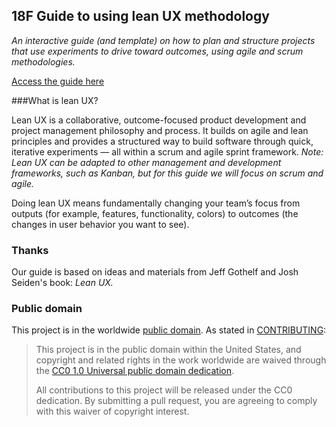 ## 18F Guide to using lean UX methodology

*An interactive guide (and template) on how to plan and structure projects that use experiments to drive toward outcomes, using agile and scrum methodologies.*

[Access the guide here](https://pages.18f.gov/LeanUX)

###What is lean UX?

Lean UX is a collaborative, outcome-focused product development and project management philosophy and process. It builds on agile and lean principles and provides a structured way to build software through quick, iterative experiments — all within a scrum and agile sprint framework. *Note: Lean UX can be adapted to other management and development frameworks, such as Kanban, but for this guide we will focus on scrum and agile.*
 
Doing lean UX means fundamentally changing your team’s focus from outputs (for example, features, functionality, colors) to outcomes (the changes in user behavior you want to see). 

### Thanks

Our guide is based on ideas and materials from Jeff Gothelf and Josh Seiden's book: *Lean UX.*

### Public domain

This project is in the worldwide [public domain](LICENSE.md). As stated in [CONTRIBUTING](CONTRIBUTING.md):

> This project is in the public domain within the United States, and copyright and related rights in the work worldwide are waived through the [CC0 1.0 Universal public domain dedication](https://creativecommons.org/publicdomain/zero/1.0/).
>
> All contributions to this project will be released under the CC0
>dedication. By submitting a pull request, you are agreeing to comply
>with this waiver of copyright interest.
